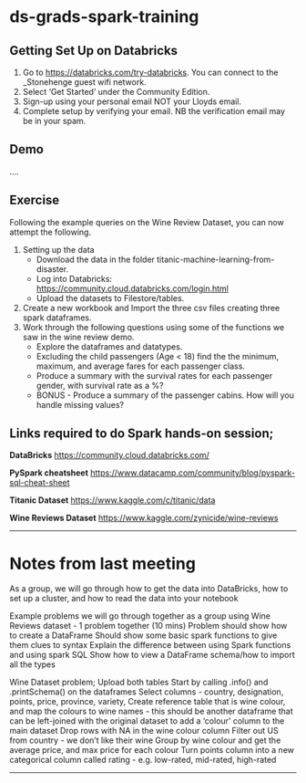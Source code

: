 # ds-grads-spark-training

## Getting Set Up on Databricks
1.	Go to https://databricks.com/try-databricks. You can connect to the _Stonehenge guest wifi network.
2.	Select ‘Get Started’ under the Community Edition.
3.	Sign-up using your personal email NOT your Lloyds email.
4.	Complete setup by verifying your email. NB the verification email may be in your spam.

## Demo
....
## Exercise
Following the example queries on the Wine Review Dataset, you can now attempt the following.
1. Setting up the data
    - Download the data in the folder titanic-machine-learning-from-disaster.
    - Log into Databricks: https://community.cloud.databricks.com/login.html
    - Upload the datasets to Filestore/tables.
2. Create a new workbook and Import the three csv files creating three spark dataframes.
3. Work through the following questions using some of the functions we saw in the wine review demo.
    - Explore the dataframes and datatypes.
    - Excluding the child passengers (Age < 18) find the the minimum, maximum, and average fares for each passenger class.
    - Produce a summary with the survival rates for each passenger gender, with survival rate as a %?
    - BONUS - Produce a summary of the passenger cabins. How will you handle missing values?

## Links required to do Spark hands-on session;

**DataBricks**
https://community.cloud.databricks.com/

**PySpark cheatsheet**
https://www.datacamp.com/community/blog/pyspark-sql-cheat-sheet

**Titanic Dataset**
https://www.kaggle.com/c/titanic/data

**Wine Reviews Dataset**
https://www.kaggle.com/zynicide/wine-reviews

---
# Notes from last meeting

As a group, we will go through how to get the data into DataBricks, how to set up a cluster, and how to read the data into your notebook

Example problems we will go through together as a group using Wine Reviews dataset - 1 problem together (10 mins)
Problem should show how to create a DataFrame
Should show some basic spark functions to give them clues to syntax
Explain the difference between using Spark functions and using spark SQL
Show how to view a DataFrame schema/how to import all the types

Wine Dataset problem;
Upload both tables
Start by calling .info() and .printSchema() on the dataframes
Select columns - country, designation, points, price, province, variety, 
Create reference table that is wine colour, and map the colours to wine names - this should be another dataframe that can be left-joined with the original dataset to add a ‘colour’ column to the main dataset
Drop rows with NA in the wine colour column
Filter out US from country - we don’t like their wine
Group by wine colour and get the average price, and max price for each colour
Turn points column into a new categorical column called rating - e.g. low-rated, mid-rated, high-rated 

--------------------------------------------------------------------------------------------------------------------------
